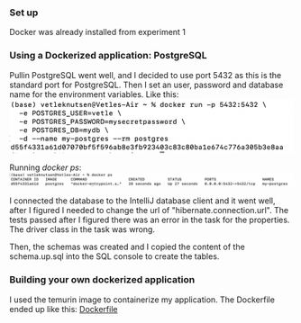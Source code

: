 ### Set up 
Docker was already installed from experiment 1 

### Using a Dockerized application: PostgreSQL
Pullin PostgreSQL went well, and I decided to use port 5432 as this is the standard port for PostgreSQL. 
Then I set an user, password and database name for the environment variables. Like this: 
<br>
![](images/docker_run.png)

Running *docker ps*:
![](images/docker_ps.png)

I connected the database to the IntelliJ database client and it went well, after I figured I needed to change the url of "hibernate.connection.url".
The tests passed after I figured there was an error in the task for the properties. The driver class in the task was wrong.

Then, the schemas was created and I copied the content of the schema.up.sql into the SQL console to create the tables. 


### Building your own dockerized application
I used the temurin image to containerize my application. 
The Dockerfile ended up like this: [Dockerfile]()
